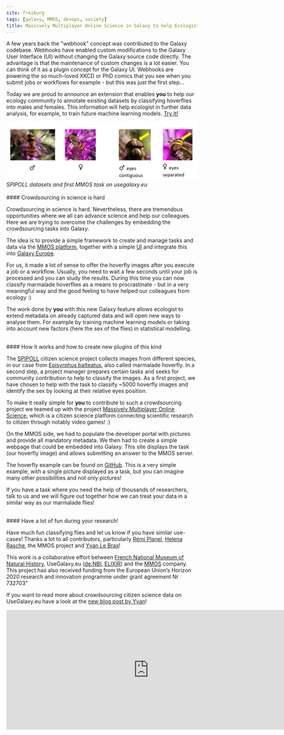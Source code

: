 ```yaml
---
site: freiburg
tags: [galaxy, MMOS, devops, society]
title: Massively Multiplayer Online Science in Galaxy to help Ecologists - A Citizen Science Project
---
```


A few years back the "webhook" concept was contributed to the Galaxy codebase.
Webhooks have enabled custom modifications to the Galaxy User Interface (UI) without changing the Galaxy source code directly.
The advantage is that the maintenance of custom changes is a lot easier. You can think of it as a plugin concept for the Galaxy UI.
Webhooks are powering the so much-loved XKCD or PhD comics that you see when you submit jobs or workflows for example - but this was just the first step...

Today we are proud to announce an extension that enables __you__ to help our ecology community to annotate existing datasets by classifying hoverflies into males and females.
This information will help ecologist in further data analysis, for example, to train future machine learning models. [Try it!](https://usegalaxy.eu/gapars-experiment)

<div class="multiple-img">
    <img src="/assets/media/mmos_flies.png" alt="classification of marmelade hoverflies" />
    <i>SPIPOLL datasets and first MMOS task on usegalaxy.eu</i>
</div>


<br>
#### Crowdsourcing in science is hard

Crowdsourcing in science is hard. Nevertheless, there are tremendous opportunities where we all can advance science and help our colleagues. Here we are trying to overcome the challenges by embedding the crowdsourcing tasks into Galaxy.

The idea is to provide a simple framework to create and manage tasks and data via the [MMOS platform](http://mmos.ch),
together with a simple [UI](https://usegalaxy.eu/gapars-experiment) and integrate this into [Galaxy Europe](https://usegalaxy.eu).

For us, it made a lot of sense to offer the hoverfly images after you execute a job or a workflow. Usually, you need to wait a few seconds until your job is processed and you can study the results. During this time you can now classify marmalade hoverflies as a means to procrastinate - but in a very meaningful way and the
good feeling to have helped our colleagues from ecology :)

The work done by __you__ with this new Galaxy feature allows ecologist to extend metadata on already captured data
and will open new ways to analyse them. For example by
training machine learning models or taking into account new factors (here the sex of the flies) in statistical modelling.

<br>
#### How it works and how to create new plugins of this kind

The [SPIPOLL](https://www.spipoll.org) citizen science project collects images from different species, in our case from [Episyrphus balteatus](https://en.wikipedia.org/wiki/Episyrphus_balteatus), also called marmalade hoverfly. In a second step, a project manager prepares certain tasks and seeks for community contribution to help to classify the images.
As a first project, we have chosen to help with the task to classify ~5000 hoverfly images and identify the sex by looking at their relative eyes position.

To make it really simple for __you__ to contribute to such a crowdsourcing project we teamed up with the project [Massively Multiplayer Online Science](http://gapars.mmos.ch), which is a citizen science platform connecting scientific research to citizen through notably video games! :)

On the MMOS side, we had to populate the developer portal with pictures and provide all mandatory metadata. We then had to create a simple webpage that could be embedded into Galaxy. This site displays the task (our hoverfly image) and allows submitting an answer to the MMOS server.

The hoverfly example can be found on [GitHub](https://github.com/galaxyecology/webhook_SPIPOLL_Flash/blob/master/templates/guess.html).
This is a very simple example, with a single picture displayed as a task, but you can imagine many other possibilities and not only pictures!

If you have a task where you need the help of thousands of researchers, talk to us and we will figure out together how we can treat your data in a similar way as our marmalade flies!


<br>
#### Have a lot of fun during your research!

Have much fun classifying flies and let us know if you have similar use-cases!
Thanks a lot to all contributors, particularly [Rémi Planel](https://github.com/rplanel/), [Helena Rasche](https://github.com/erasche/),
the MMOS project and [Yvan Le Bras](https://github.com/yvanlebras/)!

This work is a collaborative effort between [French National Museum of Natural History](https://www.mnhn.fr/en), UseGalaxy.eu ([de.NBI](https::/denbi.de/), [ELIXIR](https://elixir-europe.org)) and the [MMOS](http://mmos.ch) company. This project has also received funding from the European Union’s Horizon 2020 research and innovation programme under grant agreement Nr 732703” 

If you want to read more about crowdsourcing citizen science data on UseGalaxy.eu have a look at the [new blog post by Yvan](https://galaxyproject.org/blog/2020-01-galaxy-ecology-citizen-science/)! 

<div class="multiple-img">
    <iframe width="750" height="315" src="https://www.youtube.com/embed/U6mu3QrK9Ao" frameborder="0" allow="accelerometer; autoplay; encrypted-media; gyroscope; picture-in-picture" allowfullscreen></iframe>
</div>
